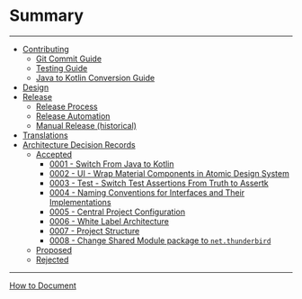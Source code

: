 # Summary

---

- [Contributing](CONTRIBUTING.md)
  - [Git Commit Guide](contributing/git-commit-guide.md)
  - [Testing Guide](contributing/testing-guide.md)
  - [Java to Kotlin Conversion Guide](contributing/java-to-kotlin-conversion-guide.md)
- [Design](DESIGN.md)
- [Release](ci/README.md)
  - [Release Process](ci/RELEASE.md)
  - [Release Automation](ci/AUTOMATION.md)
  - [Manual Release (historical)](ci/HISTORICAL_RELEASE.md)
- [Translations](translations.md)
- [Architecture Decision Records](architecture/adr/README.md)
  - [Accepted]()
    - [0001 - Switch From Java to Kotlin](architecture/adr/0001-switch-from-java-to-kotlin.md)
    - [0002 - UI - Wrap Material Components in Atomic Design System](architecture/adr/0002-ui-wrap-material-components-in-atomic-design-system.md)
    - [0003 - Test - Switch Test Assertions From Truth to Assertk](architecture/adr/0003-switch-test-assertions-from-truth-to-assertk.md)
    - [0004 - Naming Conventions for Interfaces and Their Implementations](architecture/adr/0004-naming-conventions-for-interfaces-and-their-implementations.md)
    - [0005 - Central Project Configuration](architecture/adr/0005-central-project-configuration.md)
    - [0006 - White Label Architecture](architecture/adr/0006-white-label-architecture.md)
    - [0007 - Project Structure](architecture/adr/0007-project-structure.md)
    - [0008 - Change Shared Module package to `net.thunderbird`](architecture/adr/0008-change-shared-modules-package-name.md)
  - [Proposed]()
  - [Rejected]()

---

[How to Document](HOW-TO-DOCUMENT.md)
